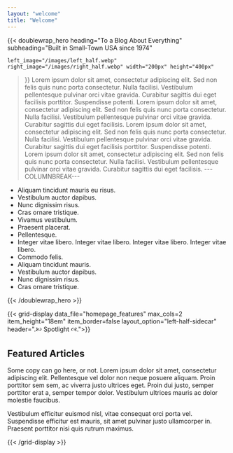 ```yaml
---
layout: "welcome"
title: "Welcome"
---
```


{{< doublewrap_hero 
    heading="To a Blog About Everything"
    subheading="Built in Small‑Town USA since 1974"

    left_image="/images/left_half.webp"
    right_image="/images/right_half.webp" width="200px" height="400px" 
>}}
Lorem ipsum dolor sit amet, consectetur adipiscing elit. Sed non felis quis nunc porta consectetur. Nulla facilisi. Vestibulum pellentesque pulvinar orci vitae gravida. Curabitur sagittis dui eget facilisis porttitor. Suspendisse potenti. Lorem ipsum dolor sit amet, consectetur adipiscing elit. Sed non felis quis nunc porta consectetur. Nulla facilisi. Vestibulum pellentesque pulvinar orci vitae gravida. Curabitur sagittis dui eget facilisis. Lorem ipsum dolor sit amet, consectetur adipiscing elit. Sed non felis quis nunc porta consectetur. Nulla facilisi. Vestibulum pellentesque pulvinar orci vitae gravida. Curabitur sagittis dui eget facilisis porttitor. Suspendisse potenti. Lorem ipsum dolor sit amet, consectetur adipiscing elit. Sed non felis quis nunc porta consectetur. Nulla facilisi. Vestibulum pellentesque pulvinar orci vitae gravida. Curabitur sagittis dui eget facilisis.
---COLUMNBREAK---
* Aliquam tincidunt mauris eu risus.
* Vestibulum auctor dapibus.
* Nunc dignissim risus.
* Cras ornare tristique.
* Vivamus vestibulum.
* Praesent placerat.
* Pellentesque.
* Integer vitae libero. Integer vitae libero. Integer vitae libero. Integer vitae libero.
* Commodo felis.
* Aliquam tincidunt mauris.
* Vestibulum auctor dapibus.
* Nunc dignissim risus.
* Cras ornare tristique.


{{< /doublewrap_hero >}}




{{< grid-display data_file="homepage_features" max_cols=2 item_height="18em" item_border=false layout_option="left-half-sidecar" header=".🙠	 Spotlight 🙣.">}}
## Featured Articles

Some copy can go here, or not. Lorem ipsum dolor sit amet, consectetur adipiscing elit. Pellentesque vel dolor non neque posuere aliquam. Proin porttitor sem sem, ac viverra justo ultrices eget. Proin dui justo, semper porttitor erat a, semper tempor dolor. Vestibulum ultrices mauris ac dolor molestie faucibus.

Vestibulum efficitur euismod nisl, vitae consequat orci porta vel. Suspendisse efficitur est mauris, sit amet pulvinar justo ullamcorper in. Praesent porttitor nisi quis rutrum maximus.

{{< /grid-display >}}



